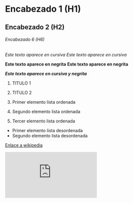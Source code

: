 # Encabezado 1 (H1)
## Encabezado 2 (H2)
###### Encabezado 6 (H6)

*Este texto aparece en cursiva*
_Este texto aparece en cursiva_

**Este texto aparece en negrita**
__Este texto aparece en negrita__

**_Este texto aparece en cursiva y negrita_**

1. TITULO 1
2. TITULO 2

1. Primer elemento lista ordenada
2. Segundo elemento lista ordenada
3. Tercer elemento lista ordenada

* Primer elemento lista desordenada
* Segundo elemento lista desordenada 

<html>
  </html>

  <head>
  </head>
  
  [Enlace a wikipedia](https://www.wikipedia.org/ "Haciendo clic vas a la foto")
  
![FOTO DE MESSI](https://github.com/AlexVenRey/repasoGithub/blob/main/FOTO%20MESSI.htm "Haciendo clic vas a la foto")
